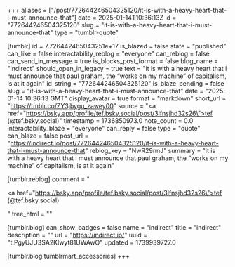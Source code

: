 +++
aliases = ["/post/772644246504325120/it-is-with-a-heavy-heart-that-i-must-announce-that"]
date = 2025-01-14T10:36:13Z
id = "772644246504325120"
slug = "it-is-with-a-heavy-heart-that-i-must-announce-that"
type = "tumblr-quote"

[tumblr]
id = 7.726442465043251e+17
is_blazed = false
state = "published"
can_like = false
interactability_reblog = "everyone"
can_reblog = false
can_send_in_message = true
is_blocks_post_format = false
blog_name = "indirect"
should_open_in_legacy = true
text = "it is with a heavy heart that i must announce that paul graham, the &ldquo;works on my machine&rdquo; of capitalism, is at it again"
id_string = "772644246504325120"
is_blaze_pending = false
slug = "it-is-with-a-heavy-heart-that-i-must-announce-that"
date = "2025-01-14 10:36:13 GMT"
display_avatar = true
format = "markdown"
short_url = "https://tmblr.co/ZY3jbygu_zawey00"
source = "<a href=\"https://bsky.app/profile/tef.bsky.social/post/3lfnsjhd32s26\">tef (@tef.bsky.social)</a>"
timestamp = 1736850973.0
note_count = 0.0
interactability_blaze = "everyone"
can_reply = false
type = "quote"
can_blaze = false
post_url = "https://indirect.io/post/772644246504325120/it-is-with-a-heavy-heart-that-i-must-announce-that"
reblog_key = "NwR29nnJ"
summary = "it is with a heavy heart that i must announce that paul graham, the “works on my machine” of capitalism, is at it again"

[tumblr.reblog]
comment = "<p><a href=\"https://bsky.app/profile/tef.bsky.social/post/3lfnsjhd32s26\">tef (@tef.bsky.social)</a></p>"
tree_html = ""

[tumblr.blog]
can_show_badges = false
name = "indirect"
title = "indirect"
description = ""
url = "https://indirect.io/"
uuid = "t:PgyUJU3SA2Klwyt81UWAwQ"
updated = 1739939727.0

[tumblr.blog.tumblrmart_accessories]
+++
